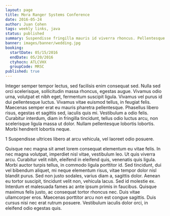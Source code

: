 ```yaml
---
layout: page
title: Mora Ranger Systems Conference
date: 2016-05-24
author: Juan Cohen
tags: weekly links, java
status: published
summary: Suspendisse fringilla mauris id viverra rhoncus. Pellentesque dictum ex.
banner: images/banner/wedding.jpg
booking:
  startDate: 05/15/2016
  endDate: 05/20/2016
  ctyhocn: ATLCVHX
  groupCode: MRSC
published: true
---
```

Integer semper tempor lectus, sed facilisis enim consequat sed. Nulla sed orci scelerisque, sollicitudin massa rhoncus, egestas augue. Vivamus odio urna, volutpat et nibh eget, fermentum suscipit ligula. Vivamus vel purus id dui pellentesque luctus. Vivamus vitae euismod tellus, in feugiat felis. Maecenas semper erat eu mauris pharetra pellentesque. Phasellus libero risus, egestas et sagittis sed, iaculis quis mi. Vestibulum a odio felis. Curabitur interdum, diam in fringilla tincidunt, tellus odio luctus arcu, non scelerisque ligula massa ut dolor. Nullam pellentesque lobortis lobortis. Morbi hendrerit lobortis neque.

1 Suspendisse ultrices libero at arcu vehicula, vel laoreet odio posuere.

Quisque nec magna sit amet lorem consequat elementum eu vitae felis. In nec magna volutpat, imperdiet nisl vitae, vestibulum leo. Ut quis viverra arcu. Curabitur velit nibh, eleifend in eleifend quis, venenatis quis ligula. Morbi auctor turpis tellus, in commodo ligula porttitor id. Sed tincidunt, dui vel bibendum aliquet, mi neque elementum risus, vitae tempor dolor nisl blandit purus. Sed non justo sodales, varius diam a, sagittis dolor. Aenean eu tortor suscipit, tincidunt velit non, vehicula lacus. Sed id molestie ex. Interdum et malesuada fames ac ante ipsum primis in faucibus. Quisque maximus felis justo, ac consequat tortor rhoncus nec. Duis vitae ullamcorper eros. Maecenas porttitor arcu non est congue sagittis. Duis cursus nisi nec erat rutrum posuere. Vestibulum iaculis dolor orci, in eleifend odio egestas quis.
